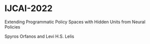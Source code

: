 # IJCAI-2022
Extending Programmatic Policy Spaces with Hidden Units from Neural Policies

Spyros Orfanos and Levi H.S. Lelis
